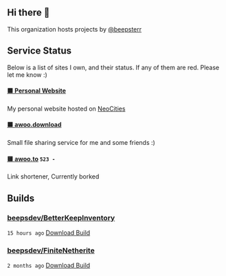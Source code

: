 ## Hi there 👋

This organization hosts projects by [@beepsterr](https://github.com/BeepSterr)
## Service Status
Below is a list of sites I own, and their status. 
If any of them are red. Please let me know :)


#### [🟩 Personal Website](https://beeps.dev)

My personal website hosted on [NeoCities](https://neocities.org/)
#### [🟩 awoo.download](https://awoo.download)

Small file sharing service for me and some friends :)
#### [🟨 awoo.to](https://awoo.to) `523 - `

Link shortener, Currently borked

## Builds
### [beepsdev/BetterKeepInventory](https://github.com/beepsdev/BetterKeepInventory)

`15 hours ago` [Download Build](https://github.com/beepsdev/BetterKeepInventory/suites/7155999007/artifacts/284814812)
### [beepsdev/FiniteNetherite](https://github.com/beepsdev/FiniteNetherite)

`2 months ago` [Download Build](https://github.com/beepsdev/FiniteNetherite/suites/6362450050/artifacts/229833502)

